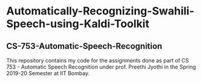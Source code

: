 # Automatically-Recognizing-Swahili-Speech-using-Kaldi-Toolkit
## CS-753-Automatic-Speech-Recognition
This repository contains my code for the assignments done as part of CS 753 - Automatic Speech Recognition under prof. Preethi Jyothi in the Spring 2019-20 Semester at IIT Bombay.
